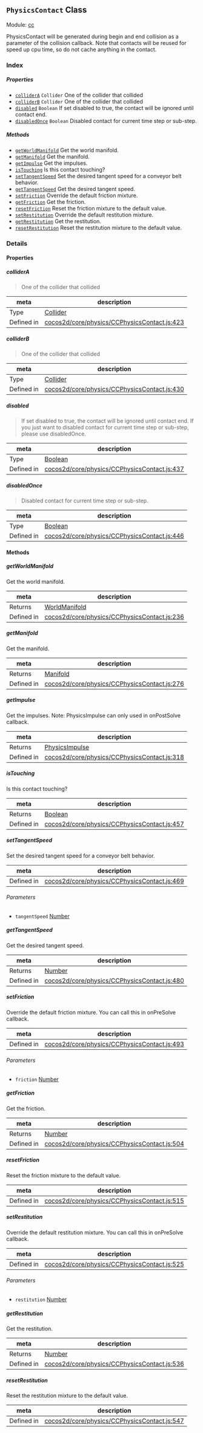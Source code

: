## `PhysicsContact` Class



Module: [cc](../modules/cc.md)


PhysicsContact will be generated during begin and end collision as a parameter of the collision callback.
Note that contacts will be reused for speed up cpu time, so do not cache anything in the contact.



### Index

##### Properties

  - [`colliderA`](#collidera) `Collider` One of the collider that collided
  - [`colliderB`](#colliderb) `Collider` One of the collider that collided
  - [`disabled`](#disabled) `Boolean` If set disabled to true, the contact will be ignored until contact end.
  - [`disabledOnce`](#disabledonce) `Boolean` Disabled contact for current time step or sub-step.



##### Methods

  - [`getWorldManifold`](#getworldmanifold) Get the world manifold.
  - [`getManifold`](#getmanifold) Get the manifold.
  - [`getImpulse`](#getimpulse) Get the impulses.
  - [`isTouching`](#istouching) Is this contact touching?
  - [`setTangentSpeed`](#settangentspeed) Set the desired tangent speed for a conveyor belt behavior.
  - [`getTangentSpeed`](#gettangentspeed) Get the desired tangent speed.
  - [`setFriction`](#setfriction) Override the default friction mixture.
  - [`getFriction`](#getfriction) Get the friction.
  - [`resetFriction`](#resetfriction) Reset the friction mixture to the default value.
  - [`setRestitution`](#setrestitution) Override the default restitution mixture.
  - [`getRestitution`](#getrestitution) Get the restitution.
  - [`resetRestitution`](#resetrestitution) Reset the restitution mixture to the default value.



### Details


#### Properties


##### colliderA

> One of the collider that collided

| meta | description |
|------|-------------|
| Type | <a href="../classes/Collider.html" class="crosslink">Collider</a> |
| Defined in | [cocos2d/core/physics/CCPhysicsContact.js:423](https://github.com/cocos-creator/engine/blob/5a29bc48b8b66d479bb93d92e64418ce8a7c0f34/cocos2d/core/physics/CCPhysicsContact.js#L423) |



##### colliderB

> One of the collider that collided

| meta | description |
|------|-------------|
| Type | <a href="../classes/Collider.html" class="crosslink">Collider</a> |
| Defined in | [cocos2d/core/physics/CCPhysicsContact.js:430](https://github.com/cocos-creator/engine/blob/5a29bc48b8b66d479bb93d92e64418ce8a7c0f34/cocos2d/core/physics/CCPhysicsContact.js#L430) |



##### disabled

> If set disabled to true, the contact will be ignored until contact end.
If you just want to disabled contact for current time step or sub-step, please use disabledOnce.

| meta | description |
|------|-------------|
| Type | <a href="https://developer.mozilla.org/en/JavaScript/Reference/Global_Objects/Boolean" class="crosslink external" target="_blank">Boolean</a> |
| Defined in | [cocos2d/core/physics/CCPhysicsContact.js:437](https://github.com/cocos-creator/engine/blob/5a29bc48b8b66d479bb93d92e64418ce8a7c0f34/cocos2d/core/physics/CCPhysicsContact.js#L437) |



##### disabledOnce

> Disabled contact for current time step or sub-step.

| meta | description |
|------|-------------|
| Type | <a href="https://developer.mozilla.org/en/JavaScript/Reference/Global_Objects/Boolean" class="crosslink external" target="_blank">Boolean</a> |
| Defined in | [cocos2d/core/physics/CCPhysicsContact.js:446](https://github.com/cocos-creator/engine/blob/5a29bc48b8b66d479bb93d92e64418ce8a7c0f34/cocos2d/core/physics/CCPhysicsContact.js#L446) |






<!-- Method Block -->
#### Methods


##### getWorldManifold

Get the world manifold.

| meta | description |
|------|-------------|
| Returns | <a href="../classes/WorldManifold.html" class="crosslink">WorldManifold</a> 
| Defined in | [cocos2d/core/physics/CCPhysicsContact.js:236](https://github.com/cocos-creator/engine/blob/5a29bc48b8b66d479bb93d92e64418ce8a7c0f34/cocos2d/core/physics/CCPhysicsContact.js#L236) |



##### getManifold

Get the manifold.

| meta | description |
|------|-------------|
| Returns | <a href="../classes/Manifold.html" class="crosslink">Manifold</a> 
| Defined in | [cocos2d/core/physics/CCPhysicsContact.js:276](https://github.com/cocos-creator/engine/blob/5a29bc48b8b66d479bb93d92e64418ce8a7c0f34/cocos2d/core/physics/CCPhysicsContact.js#L276) |



##### getImpulse

Get the impulses.
Note: PhysicsImpulse can only used in onPostSolve callback.

| meta | description |
|------|-------------|
| Returns | <a href="../classes/PhysicsImpulse.html" class="crosslink">PhysicsImpulse</a> 
| Defined in | [cocos2d/core/physics/CCPhysicsContact.js:318](https://github.com/cocos-creator/engine/blob/5a29bc48b8b66d479bb93d92e64418ce8a7c0f34/cocos2d/core/physics/CCPhysicsContact.js#L318) |



##### isTouching

Is this contact touching?

| meta | description |
|------|-------------|
| Returns | <a href="https://developer.mozilla.org/en/JavaScript/Reference/Global_Objects/Boolean" class="crosslink external" target="_blank">Boolean</a> 
| Defined in | [cocos2d/core/physics/CCPhysicsContact.js:457](https://github.com/cocos-creator/engine/blob/5a29bc48b8b66d479bb93d92e64418ce8a7c0f34/cocos2d/core/physics/CCPhysicsContact.js#L457) |



##### setTangentSpeed

Set the desired tangent speed for a conveyor belt behavior.

| meta | description |
|------|-------------|
| Defined in | [cocos2d/core/physics/CCPhysicsContact.js:469](https://github.com/cocos-creator/engine/blob/5a29bc48b8b66d479bb93d92e64418ce8a7c0f34/cocos2d/core/physics/CCPhysicsContact.js#L469) |

###### Parameters
- `tangentSpeed` <a href="https://developer.mozilla.org/en/JavaScript/Reference/Global_Objects/Number" class="crosslink external" target="_blank">Number</a> 


##### getTangentSpeed

Get the desired tangent speed.

| meta | description |
|------|-------------|
| Returns | <a href="https://developer.mozilla.org/en/JavaScript/Reference/Global_Objects/Number" class="crosslink external" target="_blank">Number</a> 
| Defined in | [cocos2d/core/physics/CCPhysicsContact.js:480](https://github.com/cocos-creator/engine/blob/5a29bc48b8b66d479bb93d92e64418ce8a7c0f34/cocos2d/core/physics/CCPhysicsContact.js#L480) |



##### setFriction

Override the default friction mixture. You can call this in onPreSolve callback.

| meta | description |
|------|-------------|
| Defined in | [cocos2d/core/physics/CCPhysicsContact.js:493](https://github.com/cocos-creator/engine/blob/5a29bc48b8b66d479bb93d92e64418ce8a7c0f34/cocos2d/core/physics/CCPhysicsContact.js#L493) |

###### Parameters
- `friction` <a href="https://developer.mozilla.org/en/JavaScript/Reference/Global_Objects/Number" class="crosslink external" target="_blank">Number</a> 


##### getFriction

Get the friction.

| meta | description |
|------|-------------|
| Returns | <a href="https://developer.mozilla.org/en/JavaScript/Reference/Global_Objects/Number" class="crosslink external" target="_blank">Number</a> 
| Defined in | [cocos2d/core/physics/CCPhysicsContact.js:504](https://github.com/cocos-creator/engine/blob/5a29bc48b8b66d479bb93d92e64418ce8a7c0f34/cocos2d/core/physics/CCPhysicsContact.js#L504) |



##### resetFriction

Reset the friction mixture to the default value.

| meta | description |
|------|-------------|
| Defined in | [cocos2d/core/physics/CCPhysicsContact.js:515](https://github.com/cocos-creator/engine/blob/5a29bc48b8b66d479bb93d92e64418ce8a7c0f34/cocos2d/core/physics/CCPhysicsContact.js#L515) |



##### setRestitution

Override the default restitution mixture. You can call this in onPreSolve callback.

| meta | description |
|------|-------------|
| Defined in | [cocos2d/core/physics/CCPhysicsContact.js:525](https://github.com/cocos-creator/engine/blob/5a29bc48b8b66d479bb93d92e64418ce8a7c0f34/cocos2d/core/physics/CCPhysicsContact.js#L525) |

###### Parameters
- `restitution` <a href="https://developer.mozilla.org/en/JavaScript/Reference/Global_Objects/Number" class="crosslink external" target="_blank">Number</a> 


##### getRestitution

Get the restitution.

| meta | description |
|------|-------------|
| Returns | <a href="https://developer.mozilla.org/en/JavaScript/Reference/Global_Objects/Number" class="crosslink external" target="_blank">Number</a> 
| Defined in | [cocos2d/core/physics/CCPhysicsContact.js:536](https://github.com/cocos-creator/engine/blob/5a29bc48b8b66d479bb93d92e64418ce8a7c0f34/cocos2d/core/physics/CCPhysicsContact.js#L536) |



##### resetRestitution

Reset the restitution mixture to the default value.

| meta | description |
|------|-------------|
| Defined in | [cocos2d/core/physics/CCPhysicsContact.js:547](https://github.com/cocos-creator/engine/blob/5a29bc48b8b66d479bb93d92e64418ce8a7c0f34/cocos2d/core/physics/CCPhysicsContact.js#L547) |




